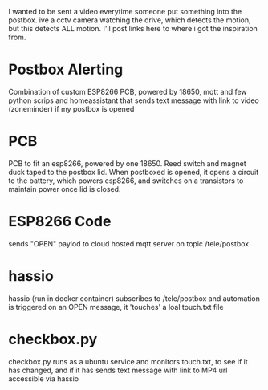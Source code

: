 I wanted to be sent a video everytime someone put something into the postbox. ive a cctv camera watching the drive, which detects the motion, but this detects ALL motion.
I'll post links here to where i got the inspiration from. 

# Postbox Alerting
Combination of custom ESP8266 PCB, powered by 18650, mqtt and few python scrips and homeassistant that sends text message with link to video  (zoneminder) if my postbox is opened

# PCB
PCB to fit an esp8266, powered by one 18650. Reed switch and magnet duck taped to the postbox lid. When postboxed is opened, it opens a circuit to the battery, which powers esp8266, and switches on a transistors to maintain power once lid is closed.

# ESP8266 Code
sends "OPEN" paylod to cloud hosted mqtt server on topic /tele/postbox

# hassio 
hassio (run in docker container) subscribes to /tele/postbox and automation is triggered on an OPEN message, it 'touches' a loal touch.txt file

# checkbox.py
checkbox.py runs as a ubuntu service and monitors touch.txt, to see if it has changed, and if it has sends text message with link to MP4 url accessible via hassio

